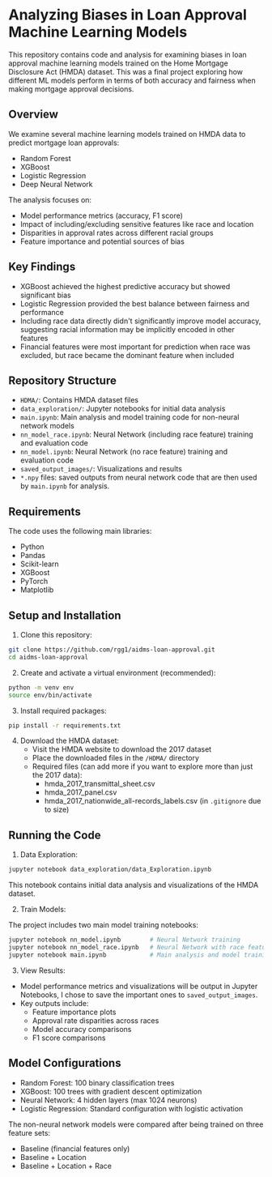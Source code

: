 # Analyzing Biases in Loan Approval Machine Learning Models

This repository contains code and analysis for examining biases in loan approval machine learning models trained on the Home Mortgage Disclosure Act (HMDA) dataset. This was a final project exploring how different ML models perform in terms of both accuracy and fairness when making mortgage approval decisions.

## Overview

We examine several machine learning models trained on HMDA data to predict mortgage loan approvals:
- Random Forest
- XGBoost 
- Logistic Regression
- Deep Neural Network

The analysis focuses on:
- Model performance metrics (accuracy, F1 score)
- Impact of including/excluding sensitive features like race and location
- Disparities in approval rates across different racial groups
- Feature importance and potential sources of bias

## Key Findings

- XGBoost achieved the highest predictive accuracy but showed significant bias
- Logistic Regression provided the best balance between fairness and performance
- Including race data directly didn't significantly improve model accuracy, suggesting racial information may be implicitly encoded in other features
- Financial features were most important for prediction when race was excluded, but race became the dominant feature when included

## Repository Structure

- `HDMA/`: Contains HMDA dataset files
- `data_exploration/`: Jupyter notebooks for initial data analysis
- `main.ipynb`: Main analysis and model training code for non-neural network models
- `nn_model_race.ipynb`: Neural Network (including race feature) training and evaluation code
- `nn_model.ipynb`: Neural Network (no race feature) training and evaluation code
- `saved_output_images/`: Visualizations and results
- `*.npy` files: saved outputs from neural network code that are then used by `main.ipynb` for analysis.

## Requirements

The code uses the following main libraries:
- Python
- Pandas 
- Scikit-learn
- XGBoost
- PyTorch
- Matplotlib

## Setup and Installation

1. Clone this repository:
```bash
git clone https://github.com/rgg1/aidms-loan-approval.git
cd aidms-loan-approval
```

2. Create and activate a virtual environment (recommended):
```bash
python -m venv env
source env/bin/activate
```

3. Install required packages:
```bash
pip install -r requirements.txt
```

4. Download the HMDA dataset:
   - Visit the HMDA website to download the 2017 dataset
   - Place the downloaded files in the `/HDMA/` directory
   - Required files (can add more if you want to explore more than just the 2017 data):
     - hmda_2017_transmittal_sheet.csv
     - hmda_2017_panel.csv
     - hmda_2017_nationwide_all-records_labels.csv (in `.gitignore` due to size)

## Running the Code

1. Data Exploration:
```bash
jupyter notebook data_exploration/data_Exploration.ipynb
```
This notebook contains initial data analysis and visualizations of the HMDA dataset.

2. Train Models:

The project includes two main model training notebooks:
```bash
jupyter notebook nn_model.ipynb        # Neural Network training
jupyter notebook nn_model_race.ipynb   # Neural Network with race features
jupyter notebook main.ipynb            # Main analysis and model training code
```

3. View Results:
- Model performance metrics and visualizations will be output in Jupyter Notebooks, I chose to save the important ones to `saved_output_images`.
- Key outputs include:
  - Feature importance plots
  - Approval rate disparities across races
  - Model accuracy comparisons
  - F1 score comparisons

## Model Configurations

- Random Forest: 100 binary classification trees
- XGBoost: 100 trees with gradient descent optimization
- Neural Network: 4 hidden layers (max 1024 neurons)
- Logistic Regression: Standard configuration with logistic activation

The non-neural network models were compared after being trained on three feature sets:
- Baseline (financial features only)
- Baseline + Location
- Baseline + Location + Race
